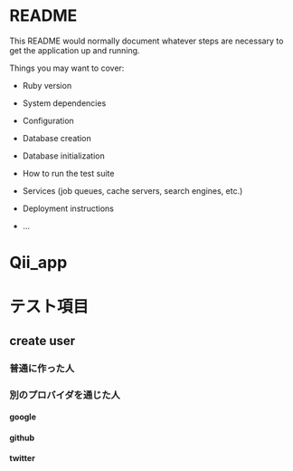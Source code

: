 # README

This README would normally document whatever steps are necessary to get the
application up and running.

Things you may want to cover:

* Ruby version

* System dependencies

* Configuration

* Database creation

* Database initialization

* How to run the test suite

* Services (job queues, cache servers, search engines, etc.)

* Deployment instructions

* ...
# Qii_app

# テスト項目
## create user
### 普通に作った人
### 別のプロバイダを通じた人
#### google
#### github
#### twitter

<!-- pictweetより
1.nicknameとemail、passwordとpassword_confirmationが存在すれば登録できること

2.nicknameが空では登録できないこと

3.emailが空では登録できないこと

4.passwordが空では登録できないこと

5.passwordが存在してもpassword_confirmationが空では登録できないこと

6.nicknameが7文字以上であれば登録できないこと

7.nicknameが6文字以下では登録できること

8.重複したemailが存在する場合登録できないこと

9.passwordが6文字以上であれば登録できること

10.passwordが5文字以下であれば登録できないこと
require 'rails_helper'

describe User do
  describe '#create' do
    it "is valid with a nickname, email, password, password_confirmation" do
      user = build(:user)
      expect(user).to be_valid
    end

    it "is invalid without a nickname" do
      user = build(:user, nickname: nil)
      user.valid?
      expect(user.errors[:nickname]).to include("can't be blank")
    end

    it "is invalid without a email" do
      user = build(:user, email: nil)
      user.valid?
      expect(user.errors[:email]).to include("can't be blank")
    end

    it "is invalid without a password" do
      user = build(:user, password: nil)
      user.valid?
      expect(user.errors[:password]).to include("can't be blank")
    end

    it "is invalid without a password_confirmation although with a password" do
      user = build(:user, password_confirmation: "")
      user.valid?
      expect(user.errors[:password_confirmation]).to include("doesn't match Password")
    end

    it "is invalid with a duplicate email address" do
      user = create(:user)
      another_user = build(:user, email: user.email)
      another_user.valid?
      expect(another_user.errors[:email]).to include("has already been taken")
    end

    it "is invalid with a nickname that has more than 7 characters " do
      user = build(:user, nickname: "aaaaaaaa")
      user.valid?
      expect(user.errors[:nickname][0]).to include("is too long")
    end

    it "is valid with a nickname that has less than 6 characters " do
      user = build(:user, nickname: "aaaaaa")
      expect(user).to be_valid
    end

    it "is invalid with a password that has less than 5 characters " do
      user = build(:user, password: "00000", password_confirmation: "00000")
      user.valid?
      expect(user.errors[:password][0]).to include("is too short")
    end
  end

end -->
